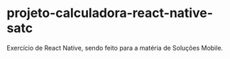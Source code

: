 # projeto-calculadora-react-native-satc
Exercício de React Native, sendo feito para a matéria de Soluções Mobile.
